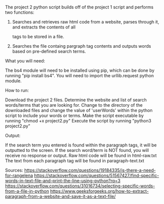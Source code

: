 The project 2 python script builds off of the project 1 script and performs two functions:

1. Searches and retrieves raw html code from a website, parses through it, and extracts the contents of all <p> tags to be stored in a file.

2. Searches the file containg pargraph tag contents and outputs words based on pre-defined search terms.


What you will need:

  The bs4 module will need to be installed using pip, which can be done by running "pip install bs4".
  You will need to import the urllib.request python module.


How to run:

  Download the project 2 files.
  Determine the website and list of search words/terms that you are looking for. Change to the directory of the downloaded files and change the value of 'userWords' within the python script to include your words or terms.
  Make the script executable by running "chmod +x project2.py"
  Execute the script by running "python3 project2.py"


Output:

  If the search term you entered is found within the paragraph tags, it will be outputted to the screen. If the search word/term is NOT found, you will receive no response or output.
  Raw html code will be found in html-raw.txt
  The text from each paragraph tag will be found in paragraph-text.txt
  
  
Sources:
https://stackoverflow.com/questions/19184335/is-there-a-need-for-rangelena
https://stackoverflow.com/questions/51567427/find-specific-words-in-text-file-and-print-the-line-using-python?rq=3
https://stackoverflow.com/questions/31016734/selecting-specific-words-from-a-file-in-python
https://www.geeksforgeeks.org/how-to-extract-paragraph-from-a-website-and-save-it-as-a-text-file/
